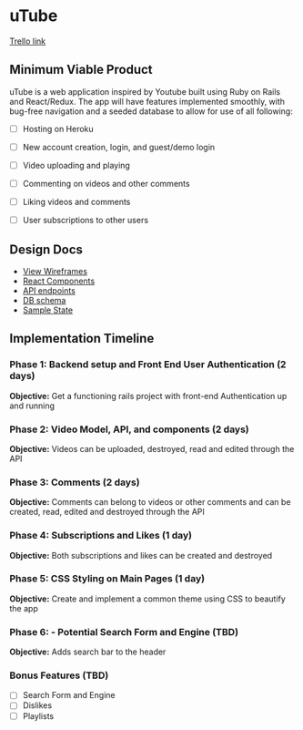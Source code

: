 # uTube

[Trello link][trello]

[trello]: https://trello.com/b/TDY3NdYF/utube

## Minimum Viable Product

uTube is a web application inspired by Youtube built using Ruby on Rails and React/Redux. The app will have features implemented smoothly, with bug-free navigation and a seeded database to allow for use of all following:

- [ ] Hosting on Heroku
- [ ] New account creation, login, and guest/demo login
- [ ] Video uploading and playing
- [ ] Commenting on videos and other comments
- [ ] Liking videos and comments
- [ ] User subscriptions to other users


## Design Docs
* [View Wireframes][wireframes]
* [React Components][components]
* [API endpoints][api-endpoints]
* [DB schema][schema]
* [Sample State][sample-state]

[wireframes]: https://github.com/nchapma2/uTube-Proposal/blob/master/docs/wireframes
[components]: https://github.com/nchapma2/uTube-Proposal/blob/master/docs/component-hierarchy.md
[sample-state]: https://github.com/nchapma2/uTube-Proposal/blob/master/docs/sample-state.md
[api-endpoints]: https://github.com/nchapma2/uTube-Proposal/blob/master/docs/api-endpoints.md
[schema]: https://github.com/nchapma2/uTube-Proposal/blob/master/docs/schema.md

## Implementation Timeline

### Phase 1: Backend setup and Front End User Authentication (2 days)

**Objective:** Get a functioning rails project with front-end Authentication up and running

### Phase 2: Video Model, API, and components (2 days)

**Objective:** Videos can be uploaded, destroyed, read and edited through the API

### Phase 3: Comments (2 days)

**Objective:** Comments can belong to videos or other comments and can be created, read, edited and destroyed through the API

### Phase 4: Subscriptions and Likes (1 day)

**Objective:** Both subscriptions and likes can be created and destroyed

### Phase 5: CSS Styling on Main Pages (1 day)

**Objective:** Create and implement a common theme using CSS to beautify the app

### Phase 6: - Potential Search Form and Engine (TBD)

**Objective:** Adds search bar to the header

### Bonus Features (TBD)
- [ ] Search Form and Engine
- [ ] Dislikes
- [ ] Playlists
